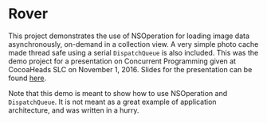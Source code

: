 # Rover

This project demonstrates the use of NSOperation for loading image data asynchronously, on-demand in a collection view. A very simple photo cache made thread safe using a serial `DispatchQueue` is also included. This was the demo project for a presentation on Concurrent Programming given at CocoaHeads SLC on November 1, 2016. Slides for the presentation can be found [here](https://github.com/armadsen/CocoaHeads-SLC-Presentations/tree/master/IntroToConcurrentProgramming).

Note that this demo is meant to show how to use NSOperation and `DispatchQueue`. It is not meant as a great example of application architecture, and was written in a hurry.

